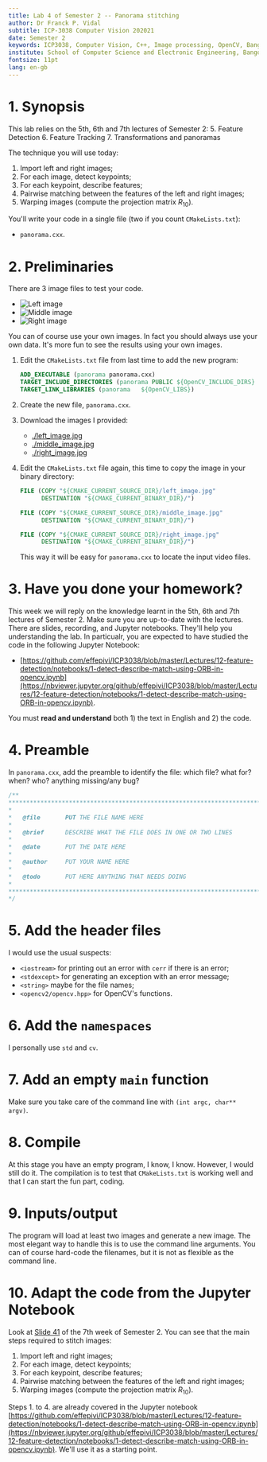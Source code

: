 ```yaml
---
title: Lab 4 of Semester 2 -- Panorama stitching
author: Dr Franck P. Vidal
subtitle: ICP-3038 Computer Vision 202021
date: Semester 2
keywords: ICP3038, Computer Vision, C++, Image processing, OpenCV, Bangor University, School of Computer Science and Electronic Engineering
institute: School of Computer Science and Electronic Engineering, Bangor University
fontsize: 11pt
lang: en-gb
---
```


# 1. Synopsis

This lab relies on the 5th, 6th and 7th lectures of Semester 2:
5. Feature Detection
6. Feature Tracking
7. Transformations and panoramas

The technique you will use today:

1. Import left and right images;
2. For each image, detect keypoints;
3. For each keypoint, describe features;
4. Pairwise matching between the features of the left and right images;
5. Warping images (compute the projection matrix $R_{10}$).

You'll write your code in a single file (two if you count `CMakeLists.txt`):

- `panorama.cxx`.

# 2. Preliminaries

There are 3 image files to test your code.

- ![Left image](left_image.jpg)
- ![Middle image](middle_image.jpg)
- ![Right image](right_image.jpg)

You can of course use your own images. In fact you should always use your own data. It's more fun to see the results using your own images.

1. Edit the `CMakeLists.txt` file from last time to add the new program:

    ```cmake
    ADD_EXECUTABLE (panorama panorama.cxx)
    TARGET_INCLUDE_DIRECTORIES (panorama PUBLIC ${OpenCV_INCLUDE_DIRS} ${CMAKE_CURRENT_SOURCE_DIR}/include)
    TARGET_LINK_LIBRARIES (panorama   ${OpenCV_LIBS})
    ```

2. Create the new file, `panorama.cxx`.
3. Download the images I provided:
    - [./left_image.jpg](left_image.jpg)
    - [./middle_image.jpg](middle_image.jpg)
    - [./right_image.jpg](right_image.jpg)
4. Edit the `CMakeLists.txt` file again, this time to copy the image in your binary directory:

    ```cmake
    FILE (COPY "${CMAKE_CURRENT_SOURCE_DIR}/left_image.jpg"
          DESTINATION "${CMAKE_CURRENT_BINARY_DIR}/")

    FILE (COPY "${CMAKE_CURRENT_SOURCE_DIR}/middle_image.jpg"
          DESTINATION "${CMAKE_CURRENT_BINARY_DIR}/")

    FILE (COPY "${CMAKE_CURRENT_SOURCE_DIR}/right_image.jpg"
          DESTINATION "${CMAKE_CURRENT_BINARY_DIR}/")
    ```

    This way it will be easy for `panorama.cxx` to locate the input video files.

# 3. Have you done your homework?

This week we will reply on the knowledge learnt in the 5th, 6th and 7th lectures of Semester 2. Make sure you are up-to-date with the lectures. There are slides, recording, and Jupyter notebooks. They'll help you understanding the lab. In particualr, you are expected to have studied the code in the following Jupyter Notebook:

- [https://github.com/effepivi/ICP3038/blob/master/Lectures/12-feature-detection/notebooks/1-detect-describe-match-using-ORB-in-opencv.ipynb](https://nbviewer.jupyter.org/github/effepivi/ICP3038/blob/master/Lectures/12-feature-detection/notebooks/1-detect-describe-match-using-ORB-in-opencv.ipynb).

You must **read and understand** both 1) the text in English and 2) the code.

# 4. Preamble

In  `panorama.cxx`, add the preamble to identify the file: which file? what for? when? who? anything missing/any bug?

```cpp
/**
********************************************************************************
*
*   @file       PUT THE FILE NAME HERE
*
*   @brief      DESCRIBE WHAT THE FILE DOES IN ONE OR TWO LINES
*
*   @date       PUT THE DATE HERE
*
*   @author     PUT YOUR NAME HERE
*
*   @todo       PUT HERE ANYTHING THAT NEEDS DOING
*
********************************************************************************
*/
```

# 5. Add the header files

I would use the usual suspects:

- `<iostream>` for printing out an error with `cerr` if there is an error;
- `<stdexcept>` for generating an exception with an error message;
- `<string>` maybe for the file names;
- `<opencv2/opencv.hpp>` for OpenCV's functions.

# 6. Add the `namespaces`

I personally use `std` and `cv`.

# 7. Add an empty `main` function

Make sure you take care of the command line with `(int argc, char** argv)`.

# 8. Compile

At this stage you have an empty program, I know, I know. However, I would still do it. The compilation is to test that `CMakeLists.txt` is working well and that I can start the fun part, coding.

# 9. Inputs/output

The program will load at least two images and generate a new image. The most elegant way to handle this is to use the command line arguments. You can of course hard-code the filenames, but it is not as flexible as the command line.

# 10. Adapt the code from the Jupyter Notebook

Look at [Slide 41](https://blackboard.bangor.ac.uk/bbcswebdav/pid-3411334-dt-content-rid-10605129_1/courses/1542.202021/14-transformations_and_panoramas/ICP3038-Chapter_14-transformations_and_panoramas.html#(41)) of the 7th week of Semester 2. You can see that the main steps required to stitch images:

1. Import left and right images;
2. For each image, detect keypoints;
3. For each keypoint, describe features;
4. Pairwise matching between the features of the left and right images;
5. Warping images (compute the projection matrix $R_{10}$).

Steps 1. to 4. are already covered in the Jupyter notebook [https://github.com/effepivi/ICP3038/blob/master/Lectures/12-feature-detection/notebooks/1-detect-describe-match-using-ORB-in-opencv.ipynb](https://nbviewer.jupyter.org/github/effepivi/ICP3038/blob/master/Lectures/12-feature-detection/notebooks/1-detect-describe-match-using-ORB-in-opencv.ipynb). We'll use it as a starting point.


<!--


- Copy the two functions to your own program:
    - `Mat cleanBinaryImage(const Mat& aBinaryImage, int elementSize = 5)`, and
    - `Mat getForegroundMask(const Mat& aBackground, const Mat& aNewFrame, int aThreshold = 128)`,
- In the `main` function, you need most of the rest of the code:
    - Open the `VideoCapture`,
    - Create the windows (optional),
    - Create the `threshold` and the slider (called `trackbar` in OpenCV),
    - Declare the `background` variable,
    - Add the event loop,
    - Destroy the windows (optional), and
    - Release the VideoCapture (optional).
- Compile and run:
    - The program is using the webcam by default,
    - Press `B` to pick a background,
    - Press `ESC` or `Q` to quit.

**MacOS users:** Apple may deny you the right to use your own webcam. `VideoCapture video_input(0)` may even prevent the program from running. Have a look at this thread: [https://stackoverflow.com/questions/62190614/error-message-opencv-not-authorized-to-capture-video-status-0-in-macos-qt](https://stackoverflow.com/questions/62190614/error-message-opencv-not-authorized-to-capture-video-status-0-in-macos-qt). I haven't been able to replicate the problem as my versions of MacOS are too old. Don't worry, Step 10. below will fix that anyway.

# 10. Load the video from a file

The program needs to know:

1. the name of the input video file, and
2. the name of the output video file.

You must perform this action at the beginning of your `main` function. You have two options. The nice one and the ugly one:

- Use the arguments of the command line, or
- Hard code the file names,
    - it is not as elegant,
    - you'll need to re-compile when changing the file names, but then
    - the point of the lab is not parsing the command line arguments.

To open a video file, use the appropriate `VideoCapture` constructor. See [here](https://docs.opencv.org/3.4/d8/dfe/classcv_1_1VideoCapture.html#a949d90b766ba42a6a93fe23a67785951) for the documentation. For example, we can use

```cpp
VideoCapture video_input("one_moving_object.avi");
```

or

```cpp
VideoCapture video_input(argv[1]);
```

- Compile and run.
- You'll see that the video plays very quickly.
    - Once all the frames from the input video file are read, `video_input >> frame;` will produce an empty frame, which will end the event loop.
    - To loop through the video, replace:

    ```cpp
    video_input.release(); // We are now done with the camera, stop it
    throw runtime_error("OpenCV cannot grab a new frame from the camera, the program will terminate");
    ```

    with

    ```cpp
    video_input.set(CAP_PROP_POS_FRAMES, 0);
    ```

    It rewinds the video to the beginning of the video.

- Compile and run.

# 11. Save a video file

We saw how to do that in [https://github.com/effepivi/ICP3038/blob/master/Lectures/11-motion-tracking/notebooks/1-How_to_use_webcam_using_OpenCV.ipynb](https://nbviewer.jupyter.org/github/effepivi/ICP3038/blob/master/Lectures/11-motion-tracking/notebooks/1-How_to_use_webcam_using_OpenCV.ipynb). Before the event loop,

- You need a `VideoWriter` (see Step `[13]` of the notebook),
- For a `VideoWriter`, you need to know
    - the frame size (Step `[11]`)
    - the frame rate (Step `[12]`)
- To add a new image (called frame) in your output video, use `operator<<` (just like a `cout`),
    - see `video << frame;` in Step `[14]`.
    - We could save the detected foreground, e.g. `clean` in the event loop. Just use `video << clean;`.
- Compile, run, and check your new video with your favourite movie player, such as [VLC](https://www.videolan.org/).

# 12. Choose an appropriate background

- In all the videos I provided, there is no motion in the first few frames, i.e. we can use the first frame as the background.
- Before the event loop, use the first frame as the background.
- Don't forget how the frame was processed to produce the background:
  - RGB to greyscale;
  - blur;
  - UCHAR to float32.
- Don't forget to remove the `if (key == 'b')` statement in the event loop.

Now, compile and run the code. I get something like this:

![Screenshot from 2021-02-24 13-59-27.png](2021-02-24_13-59-27.png)

If, like me, you are unhappy with the foreground mask (e.g. presence of holes or tiny islands), you can increase the size of your structuring element (mathematical morphology) and/or the size of your median filters.

![Screenshot from 2021-02-24 13-59-50](2021-02-24_13-59-50.png)

Happier now! The foreground mask is perfect.

# 13. Locating moving objects

Moving objects, will be white in the `foreground_mask`.
We can easily find them using OpenCV's `findContours` function. See [here](https://docs.opencv.org/master/df/d0d/tutorial_find_contours.html) for the corresponding documentation.

- Use `findContours` to find the contours in `foreground_mask`.
- Use `drawContours` to draw the contours in `clean`.

![Screenshot from 2021-02-24 14-00-22](2021-02-24_14-00-22.png)

See the red contours in the "Foreground" window above.

# 14. Ignoring "objects" that are too small

![Screenshot from 2021-02-24 15-19-36](2021-02-24_15-19-36.png)

As we an see in the image above, some of the detected objects are far too small. We can compute the area (number of pixels). For each contour (i.e. detected objects), compute its area using `contourArea`. See [here](https://docs.opencv.org/master/d3/dc0/group__imgproc__shape.html#ga2c759ed9f497d4a618048a2f56dc97f1) for the documentation.
If the area is large enough, draw the contour, if not ignore it. To define how big "large enough" is, define your own threshold. You may adjust it by hand (hard coded), or with a slider.

![Screenshot from 2021-02-24 14-07-11](2021-02-24_14-07-11.png)

As you can see above, the small objects are no longer highlighted.

# 15. Updating the background

**Bonus point:** After all, the first frame as the background may not have been so clever. Something started to move, and the static object from the first frame was detected as something that moved. To further improve your code, update the background so that static objects are not detected.

# 16. Compute the speed of the car

- **Bonus point:** Compute the speed (e.g. in pixels per frame) of each detected object.
- **Hint**: You must find the gravity centre of all the detected objects. For this purpose, you can use image moments. See [https://docs.opencv.org/master/d0/d49/tutorial_moments.html](https://docs.opencv.org/master/d0/d49/tutorial_moments.html) for a tutorial.

In particular,

- Finding the moments from the `contours`:

    ```cpp
    vector<Moments> mu(contours.size() );
    for( size_t i = 0; i < contours.size(); i++ )
    {
        mu[i] = moments( contours[i] );
    }
    ```

- Finding the gravity centre of the contour using its moments:

    ```cpp
    vector<Point2f> mc( contours.size() );
    for( size_t i = 0; i < contours.size(); i++ )
    {
        //add 1e-5 to avoid division by zero
        mc[i] = Point2f( static_cast<float>(mu[i].m10 / (mu[i].m00 + 1e-5)),
                         static_cast<float>(mu[i].m01 / (mu[i].m00 + 1e-5)) );
        cout << "mc[" << i << "]=" << mc[i] << endl;
    }
    ``` -->
